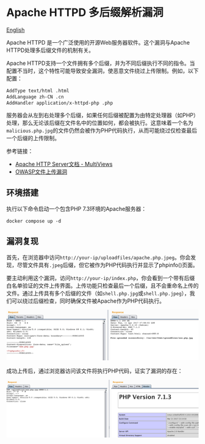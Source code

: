 # Apache HTTPD 多后缀解析漏洞

[English](README.md)

Apache HTTPD 是一个广泛使用的开源Web服务器软件。这个漏洞与Apache HTTPD处理多后缀文件的机制有关。

Apache HTTPD支持一个文件拥有多个后缀，并为不同后缀执行不同的指令。当配置不当时，这个特性可能导致安全漏洞，使恶意文件绕过上传限制。例如，以下配置：

```
AddType text/html .html
AddLanguage zh-CN .cn
AddHandler application/x-httpd-php .php
```

服务器会从左到右处理多个后缀，如果任何后缀被配置为由特定处理器（如PHP）处理，那么无论该后缀在文件名中的位置如何，都会被执行。这意味着一个名为`malicious.php.jpg`的文件仍然会被作为PHP代码执行，从而可能绕过仅检查最后一个后缀的上传限制。

参考链接：

- [Apache HTTP Server文档 - MultiViews](https://httpd.apache.org/docs/current/content-negotiation.html#multiviews)
- [OWASP文件上传漏洞](https://owasp.org/www-community/vulnerabilities/Unrestricted_File_Upload)

## 环境搭建

执行以下命令启动一个包含PHP 7.3环境的Apache服务器：

```
docker compose up -d
```

## 漏洞复现

首先，在浏览器中访问`http://your-ip/uploadfiles/apache.php.jpeg`。你会发现，尽管文件具有`.jpeg`后缀，但它被作为PHP代码执行并显示了phpinfo()页面。

要主动利用这个漏洞，访问`http://your-ip/index.php`，你会看到一个带有后缀白名单验证的文件上传界面。上传功能只检查最后一个后缀，且不会重命名上传的文件。通过上传具有多个后缀的文件（如`shell.php.jpg`或`shell.php.jpeg`），我们可以绕过后缀检查，同时确保文件被Apache作为PHP代码执行。

![上传界面](1.png)

成功上传后，通过浏览器访问该文件将执行PHP代码，证实了漏洞的存在：

![漏洞证明](2.png)
